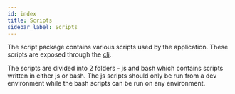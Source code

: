 ```yaml
---
id: index
title: Scripts
sidebar_label: Scripts
---
```


The script package contains various scripts used by the application. These
scripts are exposed through the [cli](../../development/cli).

The scripts are divided into 2 folders - js and bash which contains scripts
written in either js or bash. The js scripts should only be run from a dev
environment while the bash scripts can be run on any environment.
